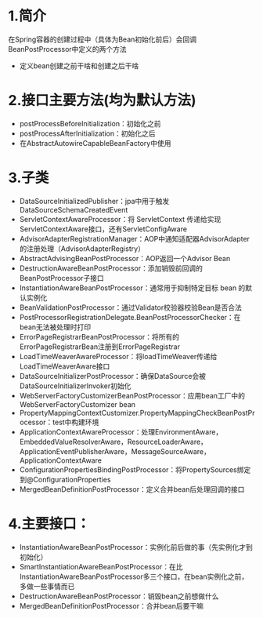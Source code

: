 # 1.简介
在Spring容器的创建过程中（具体为Bean初始化前后）会回调BeanPostProcessor中定义的两个方法
- 定义bean创建之前干啥和创建之后干啥

# 2.接口主要方法(均为默认方法)
- postProcessBeforeInitialization：初始化之前
- postProcessAfterInitialization：初始化之后
- 在AbstractAutowireCapableBeanFactory中使用

# 3.子类
- DataSourceInitializedPublisher：jpa中用于触发DataSourceSchemaCreatedEvent
- ServletContextAwareProcessor：将 ServletContext 传递给实现ServletContextAware接口，还有ServletConfigAware
- AdvisorAdapterRegistrationManager：AOP中通知适配器AdvisorAdapter的注册处理（AdvisorAdapterRegistry）
- AbstractAdvisingBeanPostProcessor：AOP返回一个Advisor Bean
- DestructionAwareBeanPostProcessor：添加销毁前回调的BeanPostProcessor子接口
- InstantiationAwareBeanPostProcessor：通常用于抑制特定目标 bean 的默认实例化
- BeanValidationPostProcessor：通过Validator校验器校验Bean是否合法
- PostProcessorRegistrationDelegate.BeanPostProcessorChecker：在bean无法被处理时打印
- ErrorPageRegistrarBeanPostProcessor：将所有的ErrorPageRegistrarBean注册到ErrorPageRegistrar
- LoadTimeWeaverAwareProcessor：将loadTimeWeaver传递给LoadTimeWeaverAware接口
- DataSourceInitializerPostProcessor：确保DataSource会被DataSourceInitializerInvoker初始化
- WebServerFactoryCustomizerBeanPostProcessor：应用bean工厂中的WebServerFactoryCustomizer bean
- PropertyMappingContextCustomizer.PropertyMappingCheckBeanPostProcessor：test中构建环境
- ApplicationContextAwareProcessor：处理EnvironmentAware，EmbeddedValueResolverAware，ResourceLoaderAware，ApplicationEventPublisherAware，MessageSourceAware，ApplicationContextAware
- ConfigurationPropertiesBindingPostProcessor：将PropertySources绑定到@ConfigurationProperties
- MergedBeanDefinitionPostProcessor：定义合并bean后处理回调的接口

# 4.主要接口：
- InstantiationAwareBeanPostProcessor：实例化前后做的事（先实例化才到初始化）
- SmartInstantiationAwareBeanPostProcessor：在比InstantiationAwareBeanPostProcessor多三个接口，在bean实例化之前，多做一些事情而已
- DestructionAwareBeanPostProcessor：销毁bean之前想做什么
- MergedBeanDefinitionPostProcessor：合并bean后要干嘛
